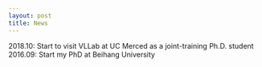 ```yaml
---
layout: post
title: News
---
```


2018.10:  Start to visit VLLab at UC Merced as a joint-training Ph.D. student  
2016.09:  Start my PhD at Beihang University

